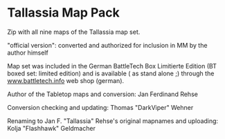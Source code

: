 # Tallassia Map Pack

Zip with all nine maps of the Tallassia map set.

"official version": converted and authorized for inclusion in MM by the author himself

Map set was included in the German BattleTech Box Limitierte Edition (BT boxed set: limited edition) and is available (
as stand alone ;) through the www.battletech.info web shop (german).

Author of the Tabletop maps and conversion: Jan Ferdinand Rehse

Conversion checking and updating: Thomas "DarkViper" Wehner

Renaming to Jan F. "Tallassia" Rehse's original mapnames and uploading: Kolja "Flashhawk" Geldmacher
